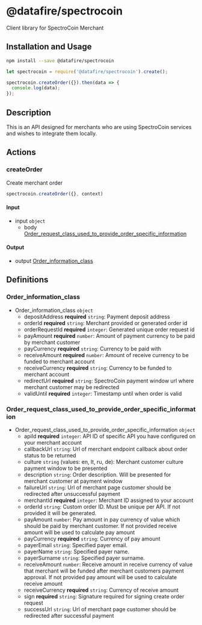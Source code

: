 # @datafire/spectrocoin

Client library for SpectroCoin Merchant

## Installation and Usage
```bash
npm install --save @datafire/spectrocoin
```
```js
let spectrocoin = require('@datafire/spectrocoin').create();

spectrocoin.createOrder({}).then(data => {
  console.log(data);
});
```

## Description

This is an API designed for merchants who are using SpectroCoin services and wishes to integrate them locally.

## Actions

### createOrder
Create merchant order


```js
spectrocoin.createOrder({}, context)
```

#### Input
* input `object`
  * body [Order_request_class_used_to_provide_order_specific_information](#order_request_class_used_to_provide_order_specific_information)

#### Output
* output [Order_information_class](#order_information_class)



## Definitions

### Order_information_class
* Order_information_class `object`
  * depositAddress **required** `string`: Payment deposit address
  * orderId **required** `string`: Merchant provided or generated order id
  * orderRequestId **required** `integer`: Generated unique order request id
  * payAmount **required** `number`: Amount of payment currency to be paid by merchant customer
  * payCurrency **required** `string`: Currency to be paid with
  * receiveAmount **required** `number`: Amount of receive currency to be funded to merchant account
  * receiveCurrency **required** `string`: Currency to be funded to merchant account
  * redirectUrl **required** `string`: SpectroCoin payment window url where merchant customer may be redirected
  * validUntil **required** `integer`: Timestamp until when order is valid

### Order_request_class_used_to_provide_order_specific_information
* Order_request_class_used_to_provide_order_specific_information `object`
  * apiId **required** `integer`: API ID of specific API you have configured on your merchant account
  * callbackUrl `string`: Url of merchant endpoint callback about order status to be returned
  * culture `string` (values: en, lt, ru, de): Merchant customer culture payment window to be presented
  * description `string`: Order description. Will be presented for merchant customer at payment window
  * failureUrl `string`: Url of merchant page customer should be redirected after unsuccessful payment
  * merchantId **required** `integer`: Merchant ID assigned to your account
  * orderId `string`: Custom order ID. Must be unique per API. If not provided it will be generated.
  * payAmount `number`: Pay amount in pay currency of value which should be paid by merchant customer. If not provided receive amount will be used to calculate pay amount
  * payCurrency **required** `string`: Currency of pay amount
  * payerEmail `string`: Specified payer email.
  * payerName `string`: Specified payer name.
  * payerSurname `string`: Specified payer surname.
  * receiveAmount `number`: Receive amount in receive currency of value that merchant will be funded after merchant customers payment approval. If not provided pay amount will be used to calculate receive amount
  * receiveCurrency **required** `string`: Currency of receive amount
  * sign **required** `string`: Signature required for signing create order request
  * successUrl `string`: Url of merchant page customer should be redirected after successful payment


